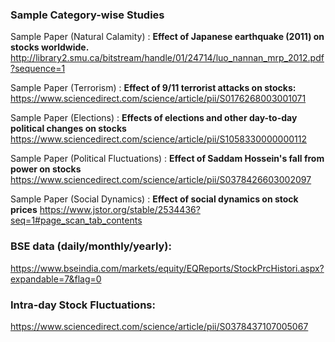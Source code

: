 ### Sample Category-wise Studies

Sample Paper (Natural Calamity) : **Effect of Japanese earthquake (2011) on stocks worldwide.**
http://library2.smu.ca/bitstream/handle/01/24714/luo_nannan_mrp_2012.pdf?sequence=1

Sample Paper (Terrorism) : **Effect of 9/11 terrorist attacks on stocks:**
https://www.sciencedirect.com/science/article/pii/S0176268003001071

Sample Paper (Elections) : **Effects of elections and other day-to-day political changes on stocks**
https://www.sciencedirect.com/science/article/pii/S1058330000000112

Sample Paper (Political Fluctuations) : **Effect of Saddam Hossein's fall from power on stocks**
https://www.sciencedirect.com/science/article/pii/S0378426603002097

Sample Paper (Social Dynamics) : **Effect of social dynamics on stock prices** 
https://www.jstor.org/stable/2534436?seq=1#page_scan_tab_contents

### BSE data (daily/monthly/yearly):
https://www.bseindia.com/markets/equity/EQReports/StockPrcHistori.aspx?expandable=7&flag=0

### Intra-day Stock Fluctuations:
https://www.sciencedirect.com/science/article/pii/S0378437107005067
